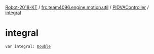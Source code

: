 [Robot-2018-KT](../../index.md) / [frc.team4096.engine.motion.util](../index.md) / [PIDVAController](index.md) / [integral](./integral.md)

# integral

`var integral: `[`Double`](https://kotlinlang.org/api/latest/jvm/stdlib/kotlin/-double/index.html)